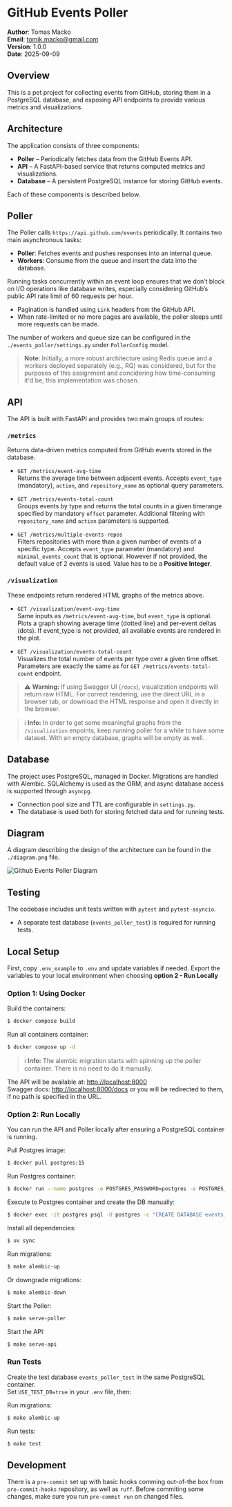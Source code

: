 # GitHub Events Poller

**Author**: Tomas Macko  
**Email**: tomik.macko@gmail.com  
**Version**: 1.0.0  
**Date**: 2025-09-09

## Overview

This is a pet project for collecting events from GitHub, storing them in a PostgreSQL database, and exposing API endpoints to provide various metrics and visualizations.

## Architecture

The application consists of three components:

- **Poller** – Periodically fetches data from the GitHub Events API.
- **API** – A FastAPI-based service that returns computed metrics and visualizations.
- **Database** – A persistent PostgreSQL instance for storing GitHub events.

Each of these components is described below.

## Poller

The Poller calls `https://api.github.com/events` periodically. It contains two main asynchronous tasks:

- **Poller**: Fetches events and pushes responses into an internal queue.
- **Workers**: Consume from the queue and insert the data into the database.

Running tasks concurrently within an event loop ensures that we don’t block on I/O operations like database writes, especially considering GitHub’s public API rate limit of 60 requests per hour.

- Pagination is handled using `Link` headers from the GitHub API.
- When rate-limited or no more pages are available, the poller sleeps until more requests can be made.

The number of workers and queue size can be configured in the `./events_poller/settings.py` under `PollerConfig` model.

> **Note**: Initially, a more robust architecture using Redis queue and a workers deployed separately (e.g., RQ) was considered, but for the purposes of this assignment and concidering how time-consuming it'd be, this implementation was chosen.

## API

The API is built with FastAPI and provides two main groups of routes:

### `/metrics`
Returns data-driven metrics computed from GitHub events stored in the database.

- `GET /metrics/event-avg-time`  
  Returns the average time between adjacent events. Accepts `event_type` (mandatory), `action`, and `repository_name` as optional query parameters.

- `GET /metrics/events-total-count`  
  Groups events by type and returns the total counts in a given timerange specified by mandatory `offset` parameter. Additional filtering with `repository_name` and `action` parameters is supported.

- `GET /metrics/multiple-events-repos`  
  Filters repositories with more than a given number of events of a specific type. Accepts `event_type` parameter (mandatory) and `minimal_events_count` that is optional. However if not provided, the default value of 2 events is used. Value has to be a **Positive Integer**.

### `/visualization`
These endpoints return rendered HTML graphs of the metrics above.

- `GET /visualization/event-avg-time`  
  Same inputs as `/metrics/event-avg-time`, but `event_type` is optional. Plots a graph showing average time (dotted line) and per-event deltas (dots). If event_type is not provided, all available events are rendered in the plot.

- `GET /visualization/events-total-count`  
  Visualizes the total number of events per type over a given time offset. Parameters are exactly the same as for `GET /metrics/events-total-count` endpoint.

> ⚠️ **Warning:** If using Swagger UI (`/docs`), visualization endpoints will return raw HTML. For correct rendering, use the direct URL in a browser tab, or download the HTML response and open it directly in the browser.

> ℹ️ **Info:** In order to get some meaningful graphs from the `/visualization` enpoints, keep running poller for a while to have some dataset. With an empty database, graphs will be empty as well.

## Database

The project uses PostgreSQL, managed in Docker. Migrations are handled with Alembic. SQLAlchemy is used as the ORM, and async database access is supported through `asyncpg`.

- Connection pool size and TTL are configurable in `settings.py`.
- The database is used both for storing fetched data and for running tests.

## Diagram

A diagram describing the design of the architecture can be found in the `./diagram.png` file.

![Github Events Poller Diagram](./diagram.png)

## Testing

The codebase includes unit tests written with `pytest` and `pytest-asyncio`.

- A separate test database (`events_poller_test`) is required for running tests.

## Local Setup

First, copy `.env_example` to `.env` and update variables if needed. Export the variables to your local environment when choosing **option 2 - Run Locally**

### Option 1: Using Docker

Build the containers:

```bash
$ docker compose build
```

Run all containers container:

```bash
$ docker compose up -d
```

> ℹ️ **Info:** The alembic migration starts with spinning up the poller container. There is no need to do it manually.

The API will be available at: [http://localhost:8000](http://localhost:8000)  
Swagger docs: [http://localhost:8000/docs](http://localhost:8000/docs) or you will be redirected to them, if no path is specified in the URL.

### Option 2: Run Locally

You can run the API and Poller locally after ensuring a PostgreSQL container is running.

Pull Postgres image:

```bash
$ docker pull postgres:15
```

Run Postgres container:

```bash
$ docker run --name postgres -e POSTGRES_PASSWORD=postgres -e POSTGRES_USER=postgres -p 5432:5432 -d postgres:15
```

Execute to Postgres container and create the DB manually:

```bash
$ docker exec -it postgres psql -U postgres -c "CREATE DATABASE events_poller;"
```

Install all dependencies:
```bash
$ uv sync
```

Run migrations:

```bash
$ make alembic-up
```

Or downgrade migrations:

```bash
$ make alembic-down
```

Start the Poller:

```bash
$ make serve-poller
```

Start the API:

```bash
$ make serve-api
```

### Run Tests

Create the test database `events_poller_test` in the same PostgreSQL container.  
Set `USE_TEST_DB=true` in your `.env` file, then:

Run migrations:

```bash
$ make alembic-up
```

Run tests:

```bash
$ make test
```

## Development

There is a `pre-commit` set up with basic hooks comming out-of-the box from `pre-commit-hooks` repository, as well as `ruff`. Before commiting some changes, make sure you run `pre-commit run` on changed files.
